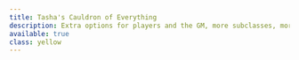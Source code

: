 ```yaml
---
title: Tasha's Cauldron of Everything
description: Extra options for players and the GM, more subclasses, more monsters, more optional rules.
available: true
class: yellow
---
```

